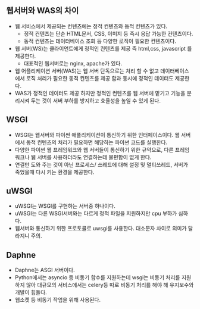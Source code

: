 ## 웹서버와 WAS의 차이
- 웹 서비스에서 제공되는 컨텐츠에는 정적 컨텐츠와 동적 컨텐츠가 있다.
    - 정적 컨텐츠는 단순 HTML문서, CSS, 이미지 등 즉시 응답 가능한 컨텐츠이다.
    - 동적 컨텐츠는 데이터베이스 조회 등 다양한 로직이 필요한 컨텐츠이다.
- 웹 서버(WS)는 클라이언트에게 정적인 컨텐츠를 제공 즉 html,css, javascript 를 제공한다.
    - 대표적인 웹서버로는 nginx, apache가 있다.
- 웹 어플리케이션 서버(WAS)는 웹 서버 단독으로는 처리 할 수 없고 데이터베이스에서 로직 처리가 필요한 동적 컨텐츠를 제공 함과 동시에 정적인 데이터도 제공한다.
- WAS가 정적인 데이터도 제공 하지만 정적인 컨텐츠를 웹 서버에 맡기고 기능을 분리시켜 두는 것이 서버 부하를 방지하고 효율성을 높일 수 있게 된다.

## WSGI
- WSGI는 웹서버와 파이썬 애플리케이션이 통신하기 위한 인터페이스이다. 웹 서버에서 동적 컨텐츠의 처리가 필요하면 해당하는 파이썬 코드를 실행한다.
- 다양한 파이썬 웹 프레임워크와 웹 서버들이 통신하기 위한 규약으로, 다른 프레임워크나 웹 서버를 사용하더라도 연결하는데 불편함이 없게 한다.
- 연결만 도와 주는 것이 아닌 프로세스/ 쓰레드에 대해 설정 및 멀티쓰레드, 서버가 죽었을때 다시 키는 환경을 제공한다.

## uWSGI
- uWSGI는 WSGI를 구현하는 서버중 하나이다.
- uWSGI는 다른 WSGI서버와는 다르게 정적 파일을 지원하지만 cpu 부하가 심하다.
- 웹서버와 통신하기 위한 프로토콜로 uwsgi를 사용한다. 대소문자 차이로 의미가 달라지니 주의.

## Daphne
- Daphne는 ASGI 서버이다.
- Python에서는 asyncio 등 비동기 함수를 지원하는데 wsgi는 비동기 처리를 지원하지 않아 대규모의 서비스에서는 celery등 따로 비동기 처리를 해야 해 유지보수와 개발이 힘들다.
- 웹소켓 등 비동기 작업을 위해 사용된다.
